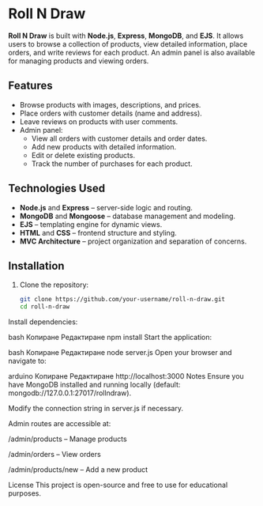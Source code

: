 # Roll N Draw

**Roll N Draw** is built with **Node.js**, **Express**, **MongoDB**, and **EJS**. It allows users to browse a collection of products, view detailed information, place orders, and write reviews for each product. An admin panel is also available for managing products and viewing orders.

## Features

- Browse products with images, descriptions, and prices.
- Place orders with customer details (name and address).
- Leave reviews on products with user comments.
- Admin panel:
  - View all orders with customer details and order dates.
  - Add new products with detailed information.
  - Edit or delete existing products.
  - Track the number of purchases for each product.

## Technologies Used

- **Node.js** and **Express** – server-side logic and routing.
- **MongoDB** and **Mongoose** – database management and modeling.
- **EJS** – templating engine for dynamic views.
- **HTML** and **CSS** – frontend structure and styling.
- **MVC Architecture** – project organization and separation of concerns.

## Installation

1. Clone the repository:

   ```bash
   git clone https://github.com/your-username/roll-n-draw.git
   cd roll-n-draw
Install dependencies:

bash
Копиране
Редактиране
npm install
Start the application:

bash
Копиране
Редактиране
node server.js
Open your browser and navigate to:

arduino
Копиране
Редактиране
http://localhost:3000
Notes
Ensure you have MongoDB installed and running locally (default: mongodb://127.0.0.1:27017/rollndraw).

Modify the connection string in server.js if necessary.

Admin routes are accessible at:

/admin/products – Manage products

/admin/orders – View orders

/admin/products/new – Add a new product

License
This project is open-source and free to use for educational purposes.

